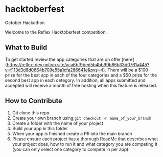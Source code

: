 # hacktoberfest
October Hackathon

Welcome to the Reflex Hacktoberfest competition. 

## What to Build
To get started review the app categories that are on offer [here]{https://reflex-dev.notion.site/aca6bf9bed5b4bb99b86b33d0761a445?v=f113d3d8d0664b709e55a1cfa286641e&pvs=4}. There will be a $100 prize for the best app in each of the four categories and a $50 prize for the second best app in each cetegory. In addition, all apps submitted and accepted will receive a month of free hosting when this feature is released. 


## How to Contribute
1. Git clone this repo
2. Create your own branch using `git checkout -n name_of_your_branch`
3. Create a folder with the name of your project 
4. Build your app in this folder
5. When your app is finished create a PR into the main branch
6. Please ensure each project has a thorough ReadMe that describes what your project does, how to run it and what category you are competing it (you can only select one category to compete in per app).

